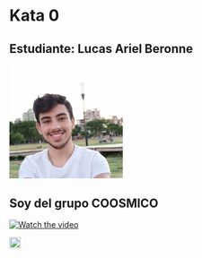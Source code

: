 # Kata 0

## Estudiante: Lucas Ariel Beronne

<img src="miFoto.jpeg" width="40%" height="40%">
  

## Soy del grupo COOSMICO

[![Watch the video](https://i.imgur.com/vKb2F1B.png)](https://youtu.be/<https://youtu.be/vt5fpE0bzSY>)

<img src="Cosmico.mp4" width="20%" height="20%">